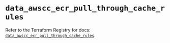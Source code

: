 # `data_awscc_ecr_pull_through_cache_rules`

Refer to the Terraform Registry for docs: [`data_awscc_ecr_pull_through_cache_rules`](https://registry.terraform.io/providers/hashicorp/awscc/0.70.0/docs/data-sources/ecr_pull_through_cache_rules).
